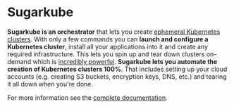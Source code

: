 # Sugarkube

**Sugarkube is an orchestrator** that lets you create [ephemeral Kubernetes clusters](https://docs.sugarkube.io/introduction/ephemeral-clusters/). With only a few commands you can **launch and configure a Kubernetes cluster**, install all your applications into it and create any required infrastructure. This lets you spin up and tear down clusters on-demand which is [incredibly powerful](https://docs.sugarkube.io/#benefits-of-sugarkube). **Sugarkube lets you automate the creation of Kubernetes clusters 100%**. That includes setting up your cloud accounts (e.g. creating S3 buckets, encryption keys, DNS, etc.) and tearing it all down when you're done.

For more information see the [complete documentation](https://docs.sugarkube.io).
